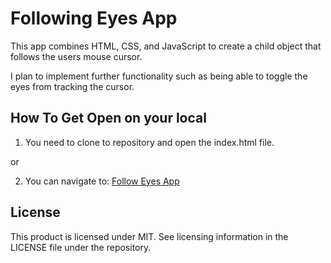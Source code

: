 # Following Eyes App

This app combines HTML, CSS, and JavaScript to create a child object that follows the users mouse cursor. 

I plan to implement further functionality such as being able to toggle the eyes from tracking the cursor. 

## How To Get Open on your local
    
   1. You need to clone to repository and open the index.html file.
    
   or
    
   2. You can navigate to: [Follow Eyes App](https://github.com/apatel544/followingEyes)
    


## License
This product is licensed under MIT. See licensing information in the LICENSE file under the repository.

